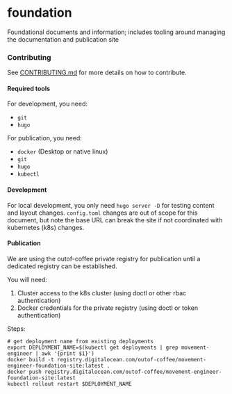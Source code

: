 # foundation
Foundational documents and information; includes tooling around managing the documentation and publication site

### Contributing

See [CONTRIBUTING.md](CONTRIBUTING.md) for more details on how to contribute.

#### Required tools

For development, you need:
- `git`
- `hugo`

For publication, you need:
- `docker` (Desktop or native linux)
- `git`
- `hugo`
- `kubectl`

#### Development

For local development, you only need `hugo server -D` for testing content and layout changes. `config.toml` changes are
out of scope for this document, but note the base URL can break the site if not coordinated with kubernetes (k8s) changes.

#### Publication

We are using the outof-coffee private registry for publication until a dedicated registry can be established.

You will need:

1. Cluster access to the k8s cluster (using doctl or other rbac authentication)
2. Docker credentials for the private registry (using doctl or token authentication)

Steps:

```shell script
# get deployment name from existing deployments
export DEPLOYMENT_NAME=$(kubectl get deployments | grep movement-engineer | awk '{print $1}')
docker build -t registry.digitalocean.com/outof-coffee/movement-engineer-foundation-site:latest .
docker push registry.digitalocean.com/outof-coffee/movement-engineer-foundation-site:latest
kubectl rollout restart $DEPLOYMENT_NAME
```
